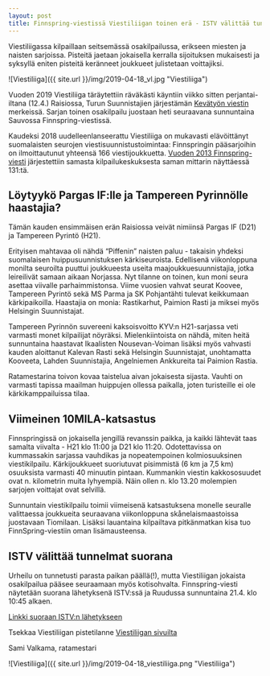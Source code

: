 ```yaml
---
layout: post
title: Finnspring-viestissä Viestiliigan toinen erä - ISTV välittää tunnelmat suorana
---
```


Viestiliigassa kilpaillaan seitsemässä osakilpailussa, erikseen miesten ja naisten sarjoissa. Pisteitä jaetaan jokaisella kerralla sijoituksen mukaisesti ja syksyllä eniten pisteitä keränneet joukkueet julistetaan voittajiksi.

![Viestiliiga]({{ site.url }}/img/2019-04-18_vl.jpg "Viestiliiga")

Vuoden 2019 Viestiliiga täräytettiin räväkästi käyntiin viikko sitten perjantai-iltana (12.4.) Raisiossa, Turun Suunnistajien järjestämän [Kevätyön viestin](https://tus.fi/kyv2019) merkeissä. Sarjan toinen osakilpailu juostaan heti seuraavana sunnuntaina Sauvossa Finnspring-viestissä.

Kaudeksi 2018 uudelleenlanseerattu Viestiliiga on mukavasti elävöittänyt suomalaisten seurojen viestisuunnistustoimintaa: Finnspringin pääsarjoihin on ilmoittautunut yhteensä 166 viestijoukkuetta. [Vuoden 2013 Finnspring-viesti](http://www.paimionrasti.fi/kilpailut/13/finnspring/) järjestettiin samasta kilpailukeskuksesta saman mittarin näyttäessä 131:tä.

## Löytyykö Pargas IF:lle ja Tampereen Pyrinnölle haastajia?

Tämän kauden ensimmäisen erän Raisiossa veivät nimiinsä Pargas IF (D21) ja Tampereen Pyrintö (H21).

Erityisen mahtavaa oli nähdä “Piffenin” naisten paluu - takaisin yhdeksi suomalaisen huippusuunnistuksen kärkiseuroista. 
Edellisenä viikonloppuna monilta seuroilta puuttui joukkueesta useita maajoukkuesuunnistajia, jotka leireilivät samaan aikaan Norjassa. Nyt tilanne on toinen, kun moni seura asettaa viivalle parhaimmistonsa.
Viime vuosien vahvat seurat Koovee, Tampereen Pyrintö sekä MS Parma ja SK Pohjantähti tulevat keikkumaan kärkipaikoilla. Haastajia on monia: Rastikarhut, Paimion Rasti ja miksei myös Helsingin Suunnistajat.

Tampereen Pyrinnön suvereeni kaksoisvoitto KYV:n H21-sarjassa veti varmasti monet kilpailijat nöyräksi. 
Mielenkiintoista on nähdä, miten heitä sunnuntaina haastavat Ikaalisten Nousevan-Voiman lisäksi myös vahvasti kauden aloittanut Kalevan Rasti sekä Helsingin Suunnistajat, unohtamatta Kooveeta, Lahden Suunnistajia, Angelniemen Ankkureita tai Paimion Rastia.

Ratamestarina toivon kovaa taistelua aivan jokaisesta sijasta. Vauhti on varmasti tapissa maailman huippujen ollessa paikalla, joten turisteille ei ole kärkikamppailuissa tilaa.

## Viimeinen 10MILA-katsastus

Finnspringissä on jokaisella jengillä revanssin paikka, ja kaikki lähtevät taas samalta viivalta - H21 klo 11:00 ja D21 klo 11:20. 
Odotettavissa on kummassakin sarjassa vauhdikas ja nopeatempoinen kolmiosuuksinen viestikilpailu. Kärkijoukkueet suoriutuvat pisimmistä (6 km ja 7,5 km) osuuksista varmasti 40 minuutin pintaan. Kummankin viestin kakkososuudet ovat n. kilometrin muita lyhyempiä.
Näin ollen n. klo 13.20 molempien sarjojen voittajat ovat selvillä.

Sunnuntain viestikilpailu toimii viimeisenä katsastuksena monelle seuralle valittaessa joukkueita seuraavana viikonloppuna skånelaismaastoissa juostavaan Tiomilaan. Lisäksi lauantaina kilpailtava pitkänmatkan kisa tuo FinnSpring-viestiin oman lisämausteensa.

## ISTV välittää tunnelmat suorana

Urheilu on tunnetusti parasta paikan päällä(!), mutta Viestiliigan jokaista osakilpailua pääsee seuraamaan myös kotisohvalta. 
Finnspring-viesti näytetään suorana lähetyksenä ISTV:ssä ja Ruudussa sunnuntaina 21.4. klo 10:45 alkaen.

[Linkki suoraan ISTV:n lähetykseen](https://www.is.fi/muutlajit/art-2000006073763.html)

Tsekkaa Viestiliigan pistetilanne [Viestiliigan sivuilta](http://www.suunnistus.net/viestiliiga/)
  
    
Sami Valkama, ratamestari


![Viestiliiga]({{ site.url }}/img/2019-04-18_viestiliiga.png "Viestiliiga")
